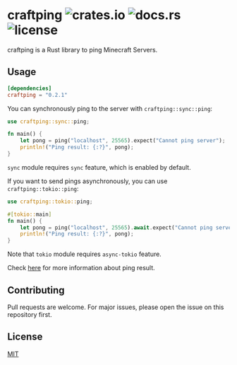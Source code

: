 # craftping ![crates.io](https://img.shields.io/crates/v/craftping.svg) ![docs.rs](https://docs.rs/craftping/badge.svg) ![license](https://img.shields.io/github/license/kiwiyou/craftping.svg)

craftping is a Rust library to ping Minecraft Servers.

## Usage

```toml
[dependencies]
craftping = "0.2.1"
```

You can synchronously ping to the server with `craftping::sync::ping`:
```rust
use craftping::sync::ping;

fn main() {
    let pong = ping("localhost", 25565).expect("Cannot ping server");
    println!("Ping result: {:?}", pong);
}
```

`sync` module requires `sync` feature, which is enabled by default.

If you want to send pings asynchronously, you can use `craftping::tokio::ping`:
```rust
use craftping::tokio::ping;

#[tokio::main]
fn main() {
    let pong = ping("localhost", 25565).await.expect("Cannot ping server");
    println!("Ping result: {:?}", pong);
}
```

Note that `tokio` module requires `async-tokio` feature.

Check [here](https://wiki.vg/Server_List_Ping#Response) for more information about ping result.

## Contributing
Pull requests are welcome. For major issues, please open the issue on this repository first.

## License
[MIT](https://choosealicense.com/licenses/mit/)
